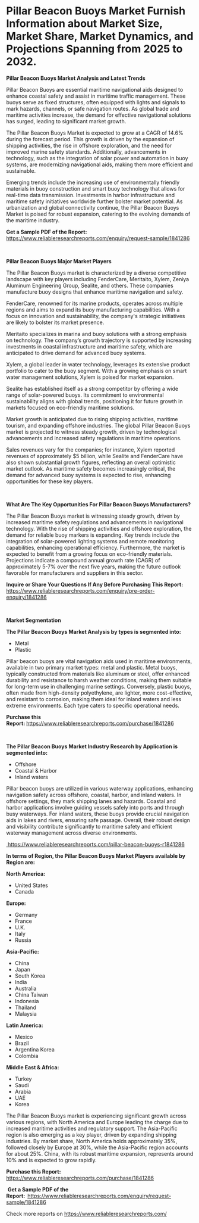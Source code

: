 <p><h1>Pillar Beacon Buoys Market Furnish Information about Market Size, Market Share, Market Dynamics, and Projections Spanning from 2025 to 2032.</h1></p><p><strong>Pillar Beacon Buoys Market Analysis and Latest Trends</strong></p>
<p><p>Pillar Beacon Buoys are essential maritime navigational aids designed to enhance coastal safety and assist in maritime traffic management. These buoys serve as fixed structures, often equipped with lights and signals to mark hazards, channels, or safe navigation routes. As global trade and maritime activities increase, the demand for effective navigational solutions has surged, leading to significant market growth.</p><p>The Pillar Beacon Buoys Market is expected to grow at a CAGR of 14.6% during the forecast period. This growth is driven by the expansion of shipping activities, the rise in offshore exploration, and the need for improved marine safety standards. Additionally, advancements in technology, such as the integration of solar power and automation in buoy systems, are modernizing navigational aids, making them more efficient and sustainable.</p><p>Emerging trends include the increasing use of environmentally friendly materials in buoy construction and smart buoy technology that allows for real-time data transmission. Investments in harbor infrastructure and maritime safety initiatives worldwide further bolster market potential. As urbanization and global connectivity continue, the Pillar Beacon Buoys Market is poised for robust expansion, catering to the evolving demands of the maritime industry.</p></p>
<p><strong>Get a Sample PDF of the Report:&nbsp;</strong> <a href="https://www.reliableresearchreports.com/enquiry/request-sample/1841286?utm_campaign=2286&utm_medium=2&utm_source=Github&utm_content=ia&utm_term=28022025&utm_id=pillar-beacon-buoys">https://www.reliableresearchreports.com/enquiry/request-sample/1841286</a></p>
<p>&nbsp;</p>
<p><strong>Pillar Beacon Buoys Major Market Players</strong></p>
<p><p>The Pillar Beacon Buoys market is characterized by a diverse competitive landscape with key players including FenderCare, Meritaito, Xylem, Zeniya Aluminum Engineering Group, Sealite, and others. These companies manufacture buoy designs that enhance maritime navigation and safety.</p><p>FenderCare, renowned for its marine products, operates across multiple regions and aims to expand its buoy manufacturing capabilities. With a focus on innovation and sustainability, the company's strategic initiatives are likely to bolster its market presence.</p><p>Meritaito specializes in marina and buoy solutions with a strong emphasis on technology. The company’s growth trajectory is supported by increasing investments in coastal infrastructure and maritime safety, which are anticipated to drive demand for advanced buoy systems.</p><p>Xylem, a global leader in water technology, leverages its extensive product portfolio to cater to the buoy segment. With a growing emphasis on smart water management solutions, Xylem is poised for market expansion.</p><p>Sealite has established itself as a strong competitor by offering a wide range of solar-powered buoys. Its commitment to environmental sustainability aligns with global trends, positioning it for future growth in markets focused on eco-friendly maritime solutions.</p><p>Market growth is anticipated due to rising shipping activities, maritime tourism, and expanding offshore industries. The global Pillar Beacon Buoys market is projected to witness steady growth, driven by technological advancements and increased safety regulations in maritime operations.</p><p>Sales revenues vary for the companies; for instance, Xylem reported revenues of approximately $5 billion, while Sealite and FenderCare have also shown substantial growth figures, reflecting an overall optimistic market outlook. As maritime safety becomes increasingly critical, the demand for advanced buoy systems is expected to rise, enhancing opportunities for these key players.</p></p>
<p>&nbsp;</p>
<p><strong>What Are The Key Opportunities For Pillar Beacon Buoys Manufacturers?</strong></p>
<p><p>The Pillar Beacon Buoys market is witnessing steady growth, driven by increased maritime safety regulations and advancements in navigational technology. With the rise of shipping activities and offshore exploration, the demand for reliable buoy markers is expanding. Key trends include the integration of solar-powered lighting systems and remote monitoring capabilities, enhancing operational efficiency. Furthermore, the market is expected to benefit from a growing focus on eco-friendly materials. Projections indicate a compound annual growth rate (CAGR) of approximately 5-7% over the next five years, making the future outlook favorable for manufacturers and suppliers in this sector.</p></p>
<p><strong>Inquire or Share Your Questions If Any Before Purchasing This Report:</strong> <a href="https://www.reliableresearchreports.com/enquiry/pre-order-enquiry/1841286?utm_campaign=2286&utm_medium=2&utm_source=Github&utm_content=ia&utm_term=28022025&utm_id=pillar-beacon-buoys">https://www.reliableresearchreports.com/enquiry/pre-order-enquiry/1841286</a></p>
<p>&nbsp;</p>
<p><strong>Market Segmentation</strong></p>
<p><strong>The Pillar Beacon Buoys Market Analysis by types is segmented into:</strong></p>
<p><ul><li>Metal</li><li>Plastic</li></ul></p>
<p><p>Pillar beacon buoys are vital navigation aids used in maritime environments, available in two primary market types: metal and plastic. Metal buoys, typically constructed from materials like aluminum or steel, offer enhanced durability and resistance to harsh weather conditions, making them suitable for long-term use in challenging marine settings. Conversely, plastic buoys, often made from high-density polyethylene, are lighter, more cost-effective, and resistant to corrosion, making them ideal for inland waters and less extreme environments. Each type caters to specific operational needs.</p></p>
<p><strong>Purchase this Report:&nbsp;</strong><a href="https://www.reliableresearchreports.com/purchase/1841286?utm_campaign=2286&utm_medium=2&utm_source=Github&utm_content=ia&utm_term=28022025&utm_id=pillar-beacon-buoys">https://www.reliableresearchreports.com/purchase/1841286</a></p>
<p>&nbsp;</p>
<p><strong>The Pillar Beacon Buoys Market Industry Research by Application is segmented into:</strong></p>
<p><ul><li>Offshore</li><li>Coastal & Harbor</li><li>Inland waters</li></ul></p>
<p><p>Pillar beacon buoys are utilized in various waterway applications, enhancing navigation safety across offshore, coastal, harbor, and inland waters. In offshore settings, they mark shipping lanes and hazards. Coastal and harbor applications involve guiding vessels safely into ports and through busy waterways. For inland waters, these buoys provide crucial navigation aids in lakes and rivers, ensuring safe passage. Overall, their robust design and visibility contribute significantly to maritime safety and efficient waterway management across diverse environments.</p></p>
<p><a href="https://www.reliableresearchreports.com/pillar-beacon-buoys-r1841286?utm_campaign=2286&utm_medium=2&utm_source=Github&utm_content=ia&utm_term=28022025&utm_id=pillar-beacon-buoys">&nbsp;https://www.reliableresearchreports.com/pillar-beacon-buoys-r1841286</a></p>
<p><strong>In terms of Region, the Pillar Beacon Buoys Market Players available by Region are:</strong></p>
<p>
    <p> <strong> North America: </strong>
        <ul>
            <li>United States</li>
            <li>Canada</li>
        </ul>
        </p> 
    <p> <strong> Europe: </strong>
        <ul>
            <li>Germany</li>
            <li>France</li>
            <li>U.K.</li>
            <li>Italy</li>
            <li>Russia</li>
        </ul>
        </p> 
    <p> <strong> Asia-Pacific: </strong>
        <ul>
            <li>China</li>
            <li>Japan</li>
            <li>South Korea</li>
            <li>India</li>
            <li>Australia</li>
            <li>China Taiwan</li>
            <li>Indonesia</li>
            <li>Thailand</li>
            <li>Malaysia</li>
        </ul>
        </p> 
    <p> <strong> Latin America: </strong>
        <ul>
            <li>Mexico</li>
            <li>Brazil</li>
            <li>Argentina Korea</li>
            <li>Colombia</li>
        </ul>
        </p> 
    <p> <strong> Middle East & Africa: </strong>
        <ul>
            <li>Turkey</li>
            <li>Saudi</li>
            <li>Arabia</li>
            <li>UAE</li>
            <li>Korea</li>
        </ul>
    </p>
    </p>
<p><p>The Pillar Beacon Buoys market is experiencing significant growth across various regions, with North America and Europe leading the charge due to increased maritime activities and regulatory support. The Asia-Pacific region is also emerging as a key player, driven by expanding shipping industries. By market share, North America holds approximately 35%, followed closely by Europe at 30%, while the Asia-Pacific region accounts for about 25%. China, with its robust maritime expansion, represents around 10% and is expected to grow rapidly.</p></p>
<p><strong>Purchase this Report: </strong><a href="https://www.reliableresearchreports.com/purchase/1841286?utm_campaign=2286&utm_medium=2&utm_source=Github&utm_content=ia&utm_term=28022025&utm_id=pillar-beacon-buoys">https://www.reliableresearchreports.com/purchase/1841286</a></p>
<p>&nbsp;<strong>Get a Sample PDF of the Report:&nbsp;&nbsp;</strong><a href="https://www.reliableresearchreports.com/enquiry/request-sample/1841286?utm_campaign=2286&utm_medium=2&utm_source=Github&utm_content=ia&utm_term=28022025&utm_id=pillar-beacon-buoys">https://www.reliableresearchreports.com/enquiry/request-sample/1841286</a></p>
<p><strong></strong></p>
<p>Check more reports on <a href="https://www.reliableresearchreports.com/?utm_campaign=2286&utm_medium=2&utm_source=Github&utm_content=ia&utm_term=28022025&utm_id=pillar-beacon-buoys">https://www.reliableresearchreports.com/</a></p>